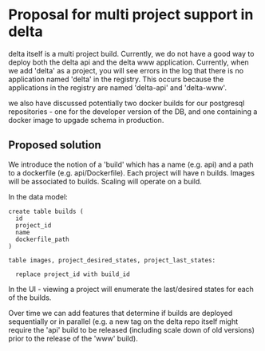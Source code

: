# Proposal for multi project support in delta

delta itself is a multi project build. Currently, we do not have a
good way to deploy both the delta api and the delta www
application. Currently, when we add 'delta' as a project, you will see
errors in the log that there is no application named 'delta' in the
registry. This occurs because the applications in the registry are
named 'delta-api' and 'delta-www'.

we also have discussed potentially two docker builds for our
postgresql repositories - one for the developer version of the DB, and
one containing a docker image to upgade schema in production.

## Proposed solution

We introduce the notion of a 'build' which has a name (e.g. api) and a
path to a dockerfile (e.g. api/Dockerfile). Each project will have n
builds. Images will be associated to builds. Scaling will operate on a
build.

In the data model:

    create table builds (
      id
      project_id
      name
      dockerfile_path
    )

    table images, project_desired_states, project_last_states:
    
      replace project_id with build_id

In the UI - viewing a project will enumerate the last/desired states
for each of the builds.

Over time we can add features that determine if builds are deployed
sequentially or in parallel (e.g. a new tag on the delta repo itself
might require the 'api' build to be released (including scale down of
old versions) prior to the release of the 'www' build).





